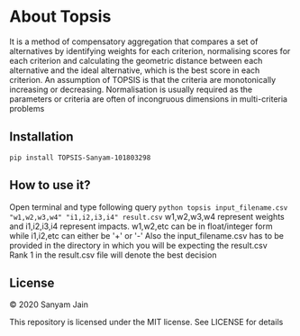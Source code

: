 # About Topsis
It is a method of compensatory aggregation that compares a set of alternatives by identifying weights for each criterion, normalising scores for each criterion and calculating the geometric distance between each alternative and the ideal alternative, which is the best score in each criterion. An assumption of TOPSIS is that the criteria are monotonically increasing or decreasing. Normalisation is usually required as the parameters or criteria are often of incongruous dimensions in multi-criteria problems

## Installation
```pip install TOPSIS-Sanyam-101803298```

## How to use it?
Open terminal and type following query
```python topsis input_filename.csv "w1,w2,w3,w4" "i1,i2,i3,i4" result.csv```
w1,w2,w3,w4 represent weights and i1,i2,i3,i4 represent impacts. w1,w2,etc can be in float/integer form while i1,i2,etc can either be '+' or '-'
Also the input_filename.csv has to be provided in the directory in which you will be expecting the result.csv</br>
Rank 1 in the result.csv file will denote the best decision

## License
© 2020 Sanyam Jain

This repository is licensed under the MIT license. See LICENSE for details